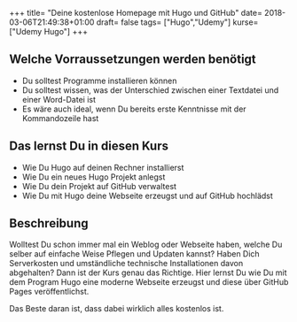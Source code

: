+++
title= "Deine kostenlose Homepage mit Hugo und GitHub"
date= 2018-03-06T21:49:38+01:00
draft= false
tags= ["Hugo","Udemy"]
kurse= ["Udemy Hugo"]
+++

## Welche Vorraussetzungen werden benötigt

* Du solltest Programme installieren können 
* Du solltest wissen, was der Unterschied zwischen einer Textdatei und einer Word-Datei ist
* Es wäre auch ideal, wenn Du bereits erste Kenntnisse mit der Kommandozeile hast

## Das lernst Du in diesen Kurs

* Wie Du Hugo auf deinen Rechner installierst
* Wie Du ein neues Hugo Projekt anlegst
* Wie Du dein Projekt auf GitHub verwaltest
* Wie Du mit Hugo deine Webseite erzeugst und auf GitHub hochlädst


## Beschreibung

Wolltest Du schon immer mal ein Weblog oder Webseite haben, welche Du selber auf einfache Weise Pflegen und Updaten kannst? Haben Dich Serverkosten und umständliche technische Installationen davon abgehalten? Dann ist der Kurs genau das Richtige. Hier lernst Du wie Du mit dem Program Hugo eine moderne Webseite erzeugst und diese über GitHub Pages veröffentlichst.


Das Beste daran ist, dass dabei wirklich alles kostenlos ist. 
